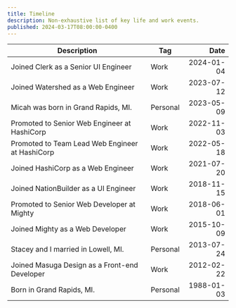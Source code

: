 ```yaml
---
title: Timeline
description: Non-exhaustive list of key life and work events.
published: 2024-03-17T08:00:00-0400
---
```


| Description                                     | Tag      |       Date |
| ----------------------------------------------- | -------- | ---------: |
| Joined Clerk as a Senior UI Engineer            | Work     | 2024-01-04 |
| Joined Watershed as a Web Engineer              | Work     | 2023-07-12 |
| Micah was born in Grand Rapids, MI.             | Personal | 2023-05-09 |
| Promoted to Senior Web Engineer at HashiCorp    | Work     | 2022-11-03 |
| Promoted to Team Lead Web Engineer at HashiCorp | Work     | 2022-05-18 |
| Joined HashiCorp as a Web Engineer              | Work     | 2021-07-20 |
| Joined NationBuilder as a UI Engineer           | Work     | 2018-11-15 |
| Promoted to Senior Web Developer at Mighty      | Work     | 2018-06-01 |
| Joined Mighty as a Web Developer                | Work     | 2015-10-09 |
| Stacey and I married in Lowell, MI.             | Personal | 2013-07-24 |
| Joined Masuga Design as a Front-end Developer   | Work     | 2012-02-22 |
| Born in Grand Rapids, MI.                       | Personal | 1988-01-03 |
